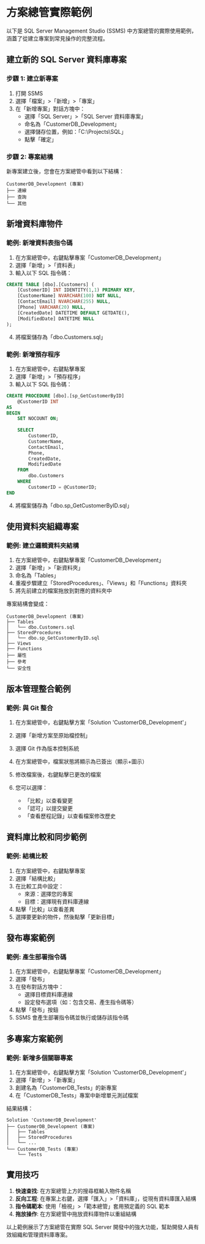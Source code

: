 # 方案總管實際範例

以下是 SQL Server Management Studio (SSMS) 中方案總管的實際使用範例，涵蓋了從建立專案到常見操作的完整流程。

## 建立新的 SQL Server 資料庫專案

### 步驟 1: 建立新專案
1. 打開 SSMS
2. 選擇「檔案」>「新增」>「專案」
3. 在「新增專案」對話方塊中：
   - 選擇「SQL Server」>「SQL Server 資料庫專案」
   - 命名為「CustomerDB_Development」
   - 選擇儲存位置，例如：「C:\Projects\SQL」
   - 點擊「確定」

### 步驟 2: 專案結構
新專案建立後，您會在方案總管中看到以下結構：
```
CustomerDB_Development (專案)
├── 連線
├── 查詢
└── 其他
```

## 新增資料庫物件

### 範例: 新增資料表指令碼

1. 在方案總管中，右鍵點擊專案「CustomerDB_Development」
2. 選擇「新增」>「資料表」
3. 輸入以下 SQL 指令碼：

```sql
CREATE TABLE [dbo].[Customers] (
    [CustomerID] INT IDENTITY(1,1) PRIMARY KEY,
    [CustomerName] NVARCHAR(100) NOT NULL,
    [ContactEmail] NVARCHAR(255) NULL,
    [Phone] VARCHAR(20) NULL,
    [CreatedDate] DATETIME DEFAULT GETDATE(),
    [ModifiedDate] DATETIME NULL
);
```

4. 將檔案儲存為「dbo.Customers.sql」

### 範例: 新增預存程序

1. 在方案總管中，右鍵點擊專案
2. 選擇「新增」>「預存程序」
3. 輸入以下 SQL 指令碼：

```sql
CREATE PROCEDURE [dbo].[sp_GetCustomerByID]
    @CustomerID INT
AS
BEGIN
    SET NOCOUNT ON;
    
    SELECT 
        CustomerID,
        CustomerName,
        ContactEmail,
        Phone,
        CreatedDate,
        ModifiedDate
    FROM 
        dbo.Customers
    WHERE 
        CustomerID = @CustomerID;
END
```

4. 將檔案儲存為「dbo.sp_GetCustomerByID.sql」

## 使用資料夾組織專案

### 範例: 建立邏輯資料夾結構

1. 在方案總管中，右鍵點擊專案「CustomerDB_Development」
2. 選擇「新增」>「新資料夾」
3. 命名為「Tables」
4. 重複步驟建立「StoredProcedures」、「Views」和「Functions」資料夾
5. 將先前建立的檔案拖放到對應的資料夾中

專案結構會變成：
```
CustomerDB_Development (專案)
├── Tables
│   └── dbo.Customers.sql
├── StoredProcedures
│   └── dbo.sp_GetCustomerByID.sql
├── Views
├── Functions
├── 屬性
├── 參考
└── 安全性
```

## 版本管理整合範例

### 範例: 與 Git 整合

1. 在方案總管中，右鍵點擊方案「Solution 'CustomerDB_Development'」
2. 選擇「新增方案至原始檔控制」
3. 選擇 Git 作為版本控制系統
4. 在方案總管中，檔案狀態將顯示為已簽出（顯示+圖示）

5. 修改檔案後，右鍵點擊已更改的檔案
6. 您可以選擇：
   - 「比較」以查看變更
   - 「認可」以提交變更
   - 「查看歷程記錄」以查看檔案修改歷史

## 資料庫比較和同步範例

### 範例: 結構比較

1. 在方案總管中，右鍵點擊專案
2. 選擇「結構比較」
3. 在比較工具中設定：
   - 來源：選擇您的專案
   - 目標：選擇現有資料庫連線
4. 點擊「比較」以查看差異
5. 選擇要更新的物件，然後點擊「更新目標」

## 發布專案範例

### 範例: 產生部署指令碼

1. 在方案總管中，右鍵點擊專案「CustomerDB_Development」
2. 選擇「發布」
3. 在發布對話方塊中：
   - 選擇目標資料庫連線
   - 設定發布選項（如：包含交易、產生指令碼等）
4. 點擊「發布」按鈕
5. SSMS 會產生部署指令碼並執行或儲存該指令碼

## 多專案方案範例

### 範例: 新增多個關聯專案

1. 在方案總管中，右鍵點擊方案「Solution 'CustomerDB_Development'」
2. 選擇「新增」>「新專案」
3. 創建名為「CustomerDB_Tests」的新專案
4. 在「CustomerDB_Tests」專案中新增單元測試檔案

結果結構：
```
Solution 'CustomerDB_Development'
├── CustomerDB_Development (專案)
│   ├── Tables
│   ├── StoredProcedures
│   └── ...
└── CustomerDB_Tests (專案)
    └── Tests
```

## 實用技巧

1. **快速查找**: 在方案總管上方的搜尋框輸入物件名稱
2. **反向工程**: 在專案上右鍵，選擇「匯入」>「資料庫」，從現有資料庫匯入結構
3. **指令碼範本**: 使用「檢視」>「範本總管」套用預定義的 SQL 範本
4. **拖放操作**: 在方案總管中拖放資料庫物件以重組結構

以上範例展示了方案總管在實際 SQL Server 開發中的強大功能，幫助開發人員有效組織和管理資料庫專案。
